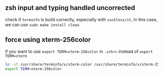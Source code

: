 ## zsh input and typing handled uncorrected
check if `terminfo` is build correctly, especially with `suckless/st`, in this case, we can use `sudo make install clean`.

## force using xterm-256color

if you want to use `export TERM=xterm-256color` in `.zshrc` instead of `export TERM=xterm`  
```bash
ln -sf /usr/share/terminfo/x/xterm-color /usr/share/terminfo/x/xterm-256color
export TERM=xterm-256color
```
